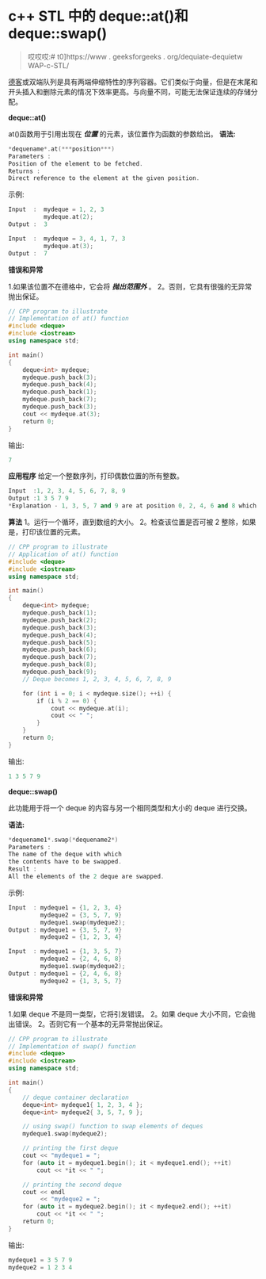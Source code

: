 # c++ STL 中的 deque::at()和 deque::swap()

> 哎哎哎:# t0]https://www . geeksforgeeks . org/dequiate-dequietw WAP-c-STL/

[德客](https://www.geeksforgeeks.org/deque-cpp-stl/)或双端队列是具有两端伸缩特性的序列容器。它们类似于向量，但是在末尾和开头插入和删除元素的情况下效率更高。与向量不同，可能无法保证连续的存储分配。

**deque::at()**

at()函数用于引用出现在 ***位置*** 的元素，该位置作为函数的参数给出。
**语法:**

```cpp
*dequename*.at(***position***)
Parameters :
Position of the element to be fetched.
Returns :
Direct reference to the element at the given position.

```

示例:

```cpp
Input  :  mydeque = 1, 2, 3
          mydeque.at(2);
Output :  3

Input  :  mydeque = 3, 4, 1, 7, 3
          mydeque.at(3);
Output :  7

```

**错误和异常**

1.如果该位置不在德格中，它会将 ***抛出范围外*** 。
2。否则，它具有很强的无异常抛出保证。

```cpp
// CPP program to illustrate
// Implementation of at() function
#include <deque>
#include <iostream>
using namespace std;

int main()
{
    deque<int> mydeque;
    mydeque.push_back(3);
    mydeque.push_back(4);
    mydeque.push_back(1);
    mydeque.push_back(7);
    mydeque.push_back(3);
    cout << mydeque.at(3);
    return 0;
}
```

输出:

```cpp
7

```

**应用程序**
给定一个整数序列，打印偶数位置的所有整数。

```cpp
Input  :1, 2, 3, 4, 5, 6, 7, 8, 9
Output :1 3 5 7 9
*Explanation - 1, 3, 5, 7 and 9 are at position 0, 2, 4, 6 and 8 which are even*

```

**算法**
1。运行一个循环，直到数组的大小。
2。检查该位置是否可被 2 整除，如果是，打印该位置的元素。

```cpp
// CPP program to illustrate
// Application of at() function
#include <deque>
#include <iostream>
using namespace std;

int main()
{
    deque<int> mydeque;
    mydeque.push_back(1);
    mydeque.push_back(2);
    mydeque.push_back(3);
    mydeque.push_back(4);
    mydeque.push_back(5);
    mydeque.push_back(6);
    mydeque.push_back(7);
    mydeque.push_back(8);
    mydeque.push_back(9);
    // Deque becomes 1, 2, 3, 4, 5, 6, 7, 8, 9

    for (int i = 0; i < mydeque.size(); ++i) {
        if (i % 2 == 0) {
            cout << mydeque.at(i);
            cout << " ";
        }
    }
    return 0;
}
```

输出:

```cpp
1 3 5 7 9

```

**deque::swap()**

此功能用于将一个 deque 的内容与另一个相同类型和大小的 deque 进行交换。

**语法:**

```cpp
*dequename1*.swap(*dequename2*)
Parameters :
The name of the deque with which
the contents have to be swapped.
Result :
All the elements of the 2 deque are swapped.

```

示例:

```cpp
Input  : mydeque1 = {1, 2, 3, 4}
         mydeque2 = {3, 5, 7, 9}
         mydeque1.swap(mydeque2);
Output : mydeque1 = {3, 5, 7, 9}
         mydeque2 = {1, 2, 3, 4}

Input  : mydeque1 = {1, 3, 5, 7}
         mydeque2 = {2, 4, 6, 8}
         mydeque1.swap(mydeque2);
Output : mydeque1 = {2, 4, 6, 8}
         mydeque2 = {1, 3, 5, 7}

```

**错误和异常**

1.如果 deque 不是同一类型，它将引发错误。
2。如果 deque 大小不同，它会抛出错误。
2。否则它有一个基本的无异常抛出保证。

```cpp
// CPP program to illustrate
// Implementation of swap() function
#include <deque>
#include <iostream>
using namespace std;

int main()
{
    // deque container declaration
    deque<int> mydeque1{ 1, 2, 3, 4 };
    deque<int> mydeque2{ 3, 5, 7, 9 };

    // using swap() function to swap elements of deques
    mydeque1.swap(mydeque2);

    // printing the first deque
    cout << "mydeque1 = ";
    for (auto it = mydeque1.begin(); it < mydeque1.end(); ++it)
        cout << *it << " ";

    // printing the second deque
    cout << endl
         << "mydeque2 = ";
    for (auto it = mydeque2.begin(); it < mydeque2.end(); ++it)
        cout << *it << " ";
    return 0;
}
```

输出:

```cpp
mydeque1 = 3 5 7 9 
mydeque2 = 1 2 3 4 

```